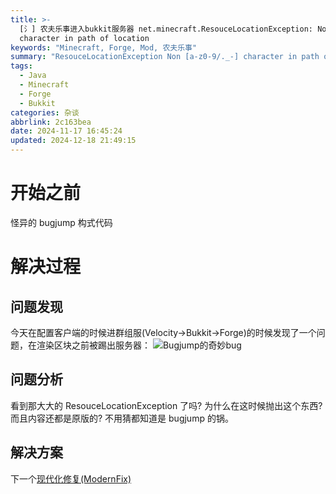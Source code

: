 ```yaml
---
title: >-
  [氵] 农夫乐事进入bukkit服务器 net.minecraft.ResouceLocationException: Non [a-z0-9/._-]
  character in path of location
keywords: "Minecraft, Forge, Mod, 农夫乐事"
summary: "ResouceLocationException Non [a-z0-9/._-] character in path of location"
tags:
  - Java
  - Minecraft
  - Forge
  - Bukkit
categories: 杂谈
abbrlink: 2c163bea
date: 2024-11-17 16:45:24
updated: 2024-12-18 21:49:15
---
```


# 开始之前

怪异的 bugjump 构式代码

# 解决过程

## 问题发现

今天在配置客户端的时候进群组服(Velocity->Bukkit->Forge)的时候发现了一个问题，在渲染区块之前被踢出服务器：
![Bugjump的奇妙bug](/assets/images/J-Game-Minecraft-err-ie-nmr-non.png)

## 问题分析

看到那大大的 ResouceLocationException 了吗? 为什么在这时候抛出这个东西? 而且内容还都是原版的? 不用猜都知道是 bugjump 的锅。

## 解决方案

下一个[现代化修复(ModernFix)](https://www.mcmod.cn/class/8714.html)
